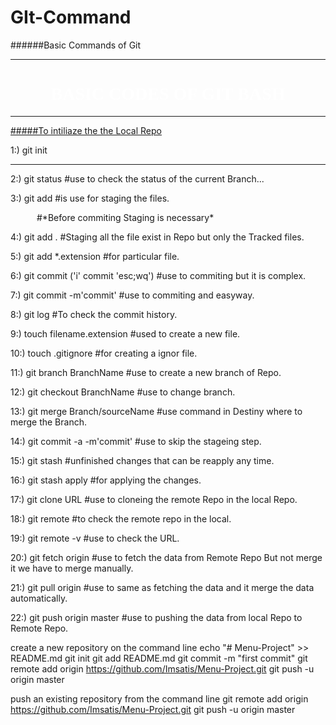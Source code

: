 # GIt-Command
######Basic Commands of Git
<HR>
<html>

<font color="white" face="Lucida Handwriting">
<h1 align="center">BASIC CODES OF GIT BASH </h1>
</font>

<HR>

[#####To intiliaze the the Local Repo](#To-intiliaze-the-the-Local-Repo)

<p>1:) git init  </p> 
<hr>

<p>2:) git status #use to check the status of the current Branch...</p>

<p>3:) git add #is use for staging the files. </p>
         
   <p>&emsp;&emsp;&emsp;#*Before commiting Staging is necessary*</p>

<p>4:) git add . #Staging all the file exist in Repo but only the Tracked files. </p>

<p>5:) git add *.extension #for particular file.</p>
 
<p>6:) git commit ('i' commit 'esc;wq') #use to commiting but it is complex.</p>

<p>7:) git commit -m'commit' #use to commiting and easyway.</p>

<p>8:) git log #To check the commit history.</p>

<p>9:) touch filename.extension #used to create a new file.</p>

<p>10:) touch .gitignore #for creating a ignor file. </p>

<p>11:) git branch BranchName #use to create a new branch of Repo.</p>

<p>12:) git checkout BranchName #use to change branch.</p>

<p>13:) git merge Branch/sourceName  #use command in Destiny where to merge the Branch.</p>

<p>14:) git commit -a -m'commit'  #use to skip the stageing step.</p>

<p>15:) git stash #unfinished changes that can be reapply any time.</p>

<p>16:) git stash apply #for applying the changes.</p>

<p>17:) git clone URL #use to cloneing the remote Repo in the local Repo.</p>

<p>18:) git remote #to check the remote repo in the local. </p>

<p>19:) git remote -v #use to check the URL.</p>

<p>20:) git fetch origin #use to fetch the data from Remote Repo But not merge it we have to merge manually.</p>

<p>21:) git pull origin #use to same as fetching the data and it merge the data automatically.  </p>

<p>22:) git push origin master #use to pushing the data from local Repo to Remote Repo.</p>


create a new repository on the command line
echo "# Menu-Project" >> README.md
git init
git add README.md
git commit -m "first commit"
git remote add origin https://github.com/Imsatis/Menu-Project.git
git push -u origin master

push an existing repository from the command line
git remote add origin https://github.com/Imsatis/Menu-Project.git
git push -u origin master

</body>
</html>
